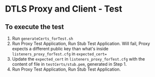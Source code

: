 # DTLS Proxy and Client - Test

## To execute the test

1. Run `generateCerts_forTest.sh`
2. Run Proxy Test Application, Run Stub Test Application. Will fail, Proxy expects a different public key than what's inside `listeners_proxy_forTest.cfg` in `expected_cert=`
3. Update the `expected_cert` in `listeners_proxy_forTest.cfg` with the content of file in `testCerts/stub.pem`, generated in Step 1.
4. Run Proxy Test Application, Run Stub Test Application.